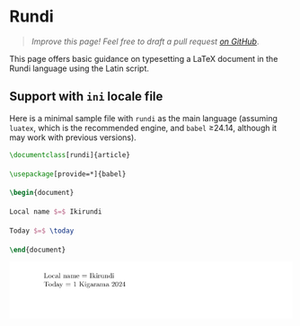 # Rundi

<blockquote>
  <p><em>Improve this page! Feel free to draft a pull request <a href="https://github.com/latex3/babel/tree/docs/docs">on GitHub</a></em>.</p>
</blockquote>

This page offers basic guidance on typesetting a LaTeX document in the
Rundi language using the Latin script.

## Support with `ini` locale file

Here is a minimal sample file with `rundi` as the main language
(assuming `luatex`, which is the recommended engine, and `babel` ≥24.14,
although it may work with previous versions).

```tex
\documentclass[rundi]{article}

\usepackage[provide=*]{babel}

\begin{document}

Local name $=$ Ikirundi

Today $=$ \today

\end{document}
```

![](../media/locale-rundi.png)